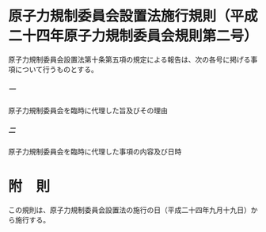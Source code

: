 # 原子力規制委員会設置法施行規則（平成二十四年原子力規制委員会規則第二号）
原子力規制委員会設置法第十条第五項の規定による報告は、次の各号に掲げる事項について行うものとする。
##### 一
原子力規制委員会を臨時に代理した旨及びその理由
##### 二
原子力規制委員会を臨時に代理した事項の内容及び日時
# 附　則
この規則は、原子力規制委員会設置法の施行の日（平成二十四年九月十九日）から施行する。
